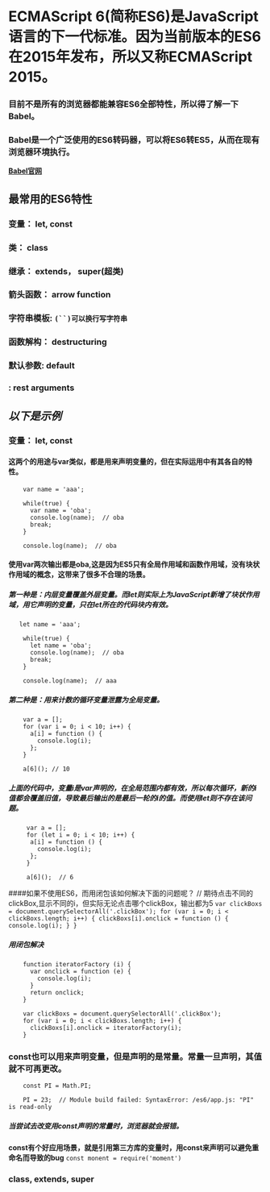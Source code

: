 # ECMAScript 6(简称ES6)是JavaScript语言的下一代标准。因为当前版本的ES6在2015年发布，所以又称ECMAScript 2015。

### 目前不是所有的浏览器都能兼容ES6全部特性，所以得了解一下Babel。

### Babel是一个广泛使用的ES6转码器，可以将ES6转ES5，从而在现有浏览器环境执行。

**[Babel官网](https://babeljs.io/docs/setup/)**

## **最常用的ES6特性**
  ### **变量：** let, const
  ### **类：** class
  ### **继承：** extends， super(超类)
  ### **箭头函数：** arrow function
  ### **字符串模板:** `(``)可以换行写字符串`
  ### **函数解构：** destructuring
  ### **默认参数:** default
  ### **:** rest arguments
  
## ***以下是示例***
  ### **变量：** let, const
   #### 这两个的用途与var类似，都是用来声明变量的，但在实际运用中有其各自的特性。
  
        var name = 'aaa';

        while(true) {
          var name = 'oba';
          console.log(name);  // oba
          break;
        }

        console.log(name);  // oba
      
   #### 使用var两次输出都是oba,这是因为ES5只有全局作用域和函数作用域，没有块状作用域的概念，这带来了很多不合理的场景。
   ##### 第一种是：内层变量覆盖外层变量。而let则实际上为JavaScript新增了块状作用域，用它声明的变量，只在let所在的代码块内有效。
       
       let name = 'aaa';

        while(true) {
          let name = 'oba';
          console.log(name);  // oba
          break;
        }

        console.log(name);  // aaa
 
  ##### 第二种是：用来计数的循环变量泄露为全局变量。

        var a = [];
        for (var i = 0; i < 10; i++) {
          a[i] = function () {
            console.log(i);
          };
        }

        a[6](); // 10

   ##### 上面的代码中，变量i是var声明的，在全局范围内都有效，所以每次循环，新的i值都会覆盖旧值，导致最后输出的是最后一轮的i的值。而使用let则不存在该问题。
    
         var a = [];
         for (let i = 0; i < 10; i++) {
          a[i] = function () {
            console.log(i);
          };
         }

         a[6]();  // 6
   
   
####如果不使用ES6，而用闭包该如何解决下面的问题呢？ 
        // 期待点击不同的clickBox,显示不同的i，但实际无论点击哪个clickBox，输出都为5
        ```
        var clickBoxs = document.querySelectorAll('.clickBox');
        for (var i = 0; i < clickBoxs.length; i++) {
          clickBoxs[i].onclick = function () {
            console.log(i);
          }
        }
        ```
   ##### 用闭包解决
        function iteratorFactory (i) {
          var onclick = function (e) {
            console.log(i);
          }
          return onclick;
        }
        
        var clickBoxs = document.querySelectorAll('.clickBox');
        for (var i = 0; i < clickBoxs.length; i++) {
          clickBoxs[i].onclick = iteratorFactory(i);
        }
  
 ### **const也可以用来声明变量，但是声明的是常量。常量一旦声明，其值就不可再更改。**  
        const PI = Math.PI;
        
        PI = 23;  // Module build failed: SyntaxError: /es6/app.js: "PI" is read-only
        
  ##### 当尝试去改变用const声明的常量时，浏览器就会报错。</br>
  **const有个好应用场景，就是引用第三方库的变量时，用const来声明可以避免重命名而导致的bug**
        ```
        const monent = require('moment')
        ```
        
 ### **class, extends, super**      
